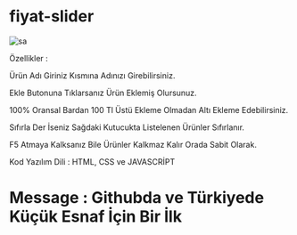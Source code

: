 # fiyat-slider
<img src="https://i.hizliresim.com/brm5kkx.PNG" alt="sa">

Özellikler :
<p>Ürün Adı Giriniz Kısmına Adınızı Girebilirsiniz.</p>
<p>Ekle Butonuna Tıklarsanız Ürün Eklemiş Olursunuz.</p>
<p>100% Oransal Bardan 100 Tl Üstü Ekleme Olmadan Altı Ekleme Edebilirsiniz.</p>
<p>Sıfırla Der İseniz Sağdaki Kutucukta Listelenen Ürünler Sıfırlanır.</p>
<p>F5 Atmaya Kalksanız Bile Ürünler Kalkmaz Kalır Orada Sabit Olarak.</p>

<p>Kod Yazılım Dili : HTML, CSS ve JAVASCRİPT</p>


<p><h1>Message : Githubda ve Türkiyede Küçük Esnaf İçin Bir İlk</h1></p>
